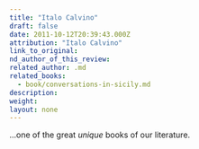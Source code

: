 ```yaml
---
title: "Italo Calvino"
draft: false
date: 2011-10-12T20:39:43.000Z
attribution: "Italo Calvino"
link_to_original:
nd_author_of_this_review:
related_author: .md
related_books:
  - book/conversations-in-sicily.md
description:
weight:
layout: none
---
```

...one of the great *unique* books of our literature.

